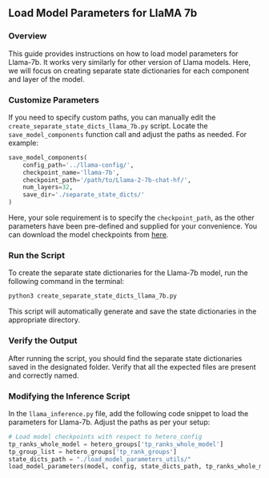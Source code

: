 ## Load Model Parameters for LlaMA 7b

### Overview
This guide provides instructions on how to load model parameters for Llama-7b. It works very similarly for other version of Llama models. Here, we will focus on creating separate state dictionaries for each component and layer of the model.

### Customize Parameters
If you need to specify custom paths, you can manually edit the `create_separate_state_dicts_llama_7b.py` script. Locate the `save_model_components` function call and adjust the paths as needed. For example:

```python
save_model_components(
    config_path='../llama-config/',
    checkpoint_name='llama-7b',
    checkpoint_path='/path/to/Llama-2-7b-chat-hf/',
    num_layers=32,
    save_dir='./separate_state_dicts/'
)
```

Here, your sole requirement is to specify the `checkpoint_path`, as the other parameters have been pre-defined and supplied for your convenience. You can download the model checkpoints from [here](https://huggingface.co/meta-llama/Llama-2-7b-chat-hf).

### Run the Script
To create the separate state dictionaries for the Llama-7b model, run the following command in the terminal:

```bash
python3 create_separate_state_dicts_llama_7b.py
```

This script will automatically generate and save the state dictionaries in the appropriate directory.

### Verify the Output
After running the script, you should find the separate state dictionaries saved in the designated folder. Verify that all the expected files are present and correctly named.

### Modifying the Inference Script
In the `llama_inference.py` file, add the following code snippet to load the parameters for Llama-7b. Adjust the paths as per your setup:

```python
# Load model checkpoints with respect to hetero_config
tp_ranks_whole_model = hetero_groups['tp_ranks_whole_model']
tp_group_list = hetero_groups['tp_rank_groups']
state_dicts_path = "./load_model_parameters_utils/"
load_model_parameters(model, config, state_dicts_path, tp_ranks_whole_model, tp_group_list, rank)
```
